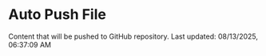 # Auto Push File

Content that will be pushed to GitHub repository.
Last updated: 08/13/2025, 06:37:09 AM